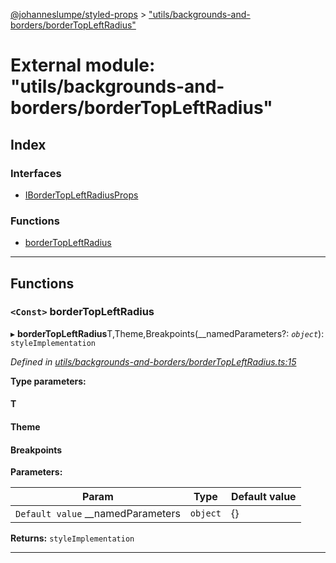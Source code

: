 [@johanneslumpe/styled-props](../README.md) > ["utils/backgrounds-and-borders/borderTopLeftRadius"](../modules/_utils_backgrounds_and_borders_bordertopleftradius_.md)

# External module: "utils/backgrounds-and-borders/borderTopLeftRadius"

## Index

### Interfaces

* [IBorderTopLeftRadiusProps](../interfaces/_utils_backgrounds_and_borders_bordertopleftradius_.ibordertopleftradiusprops.md)

### Functions

* [borderTopLeftRadius](_utils_backgrounds_and_borders_bordertopleftradius_.md#bordertopleftradius)

---

## Functions

<a id="bordertopleftradius"></a>

### `<Const>` borderTopLeftRadius

▸ **borderTopLeftRadius**T,Theme,Breakpoints(__namedParameters?: *`object`*): `styleImplementation`

*Defined in [utils/backgrounds-and-borders/borderTopLeftRadius.ts:15](https://github.com/johanneslumpe/styled-props/blob/3abf398/src/utils/backgrounds-and-borders/borderTopLeftRadius.ts#L15)*

**Type parameters:**

#### T 
#### Theme 
#### Breakpoints 
**Parameters:**

| Param | Type | Default value |
| ------ | ------ | ------ |
| `Default value` __namedParameters | `object` |  {} |

**Returns:** `styleImplementation`

___

